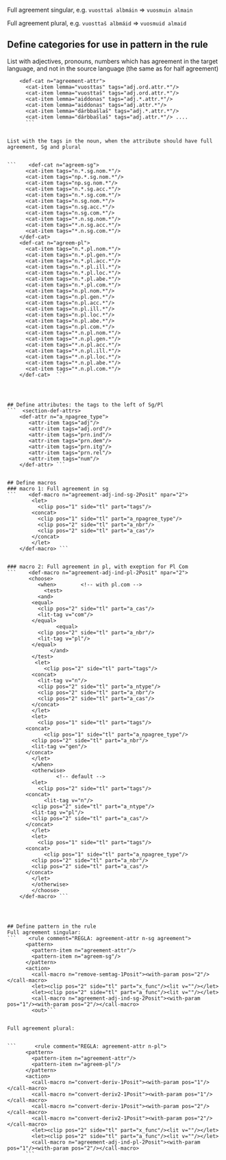 Full agreement singular, e.g. `vuosttaš albmáin` => `vuosmuin almain`                          


Full agreement plural, e.g. `vuosttaš albmáid` => `vuosmuid almaid`                           


## Define categories for use in pattern in the rule
List with adjectives, pronouns, numbers which has agreement in the target language, and not in the source language  (the same as for half agreement)
```   <section-def-cats>
    <def-cat n="agreement-attr">                             
      <cat-item lemma="vuosttas" tags="adj.ord.attr.*"/>
      <cat-item lemma="vuosttaš" tags="adj.ord.attr.*"/> 
      <cat-item lemma="aiddonas" tags="adj.*.attr.*"/> 
      <cat-item lemma="aiddonas" tags="adj.attr.*"/> 
      <cat-item lemma="dárbbašlaš" tags="adj.*.attr.*"/> 
      <cat-item lemma="dárbbašlaš" tags="adj.attr.*"/> ....
      ```

    
List with the tags in the noun, when the attribute should have full agreement, Sg and plural


```    <def-cat n="agreem-sg">                             
      <cat-item tags="n.*.sg.nom.*"/>                   
      <cat-item tags="np.*.sg.nom.*"/>                   
      <cat-item tags="np.sg.nom.*"/>                   
      <cat-item tags="n.*.sg.acc.*"/>                    
      <cat-item tags="n.*.sg.com.*"/>                    
      <cat-item tags="n.sg.nom.*"/>                   
      <cat-item tags="n.sg.acc.*"/>                    
      <cat-item tags="n.sg.com.*"/>                    
      <cat-item tags="*.n.sg.nom.*"/>                   
      <cat-item tags="*.n.sg.acc.*"/>                    
      <cat-item tags="*.n.sg.com.*"/>                    
    </def-cat>  
    <def-cat n="agreem-pl">                             
      <cat-item tags="n.*.pl.nom.*"/>                    
      <cat-item tags="n.*.pl.gen.*"/>                    
      <cat-item tags="n.*.pl.acc.*"/>                    
      <cat-item tags="n.*.pl.ill.*"/>                    
      <cat-item tags="n.*.pl.loc.*"/>                    
      <cat-item tags="n.*.pl.abe.*"/>                    
      <cat-item tags="n.*.pl.com.*"/>      
      <cat-item tags="n.pl.nom.*"/>                    
      <cat-item tags="n.pl.gen.*"/>                    
      <cat-item tags="n.pl.acc.*"/>                    
      <cat-item tags="n.pl.ill.*"/>                    
      <cat-item tags="n.pl.loc.*"/>                    
      <cat-item tags="n.pl.abe.*"/>                    
      <cat-item tags="n.pl.com.*"/>      
      <cat-item tags="*.n.pl.nom.*"/>                    
      <cat-item tags="*.n.pl.gen.*"/>                    
      <cat-item tags="*.n.pl.acc.*"/>                    
      <cat-item tags="*.n.pl.ill.*"/>                    
      <cat-item tags="*.n.pl.loc.*"/>                    
      <cat-item tags="*.n.pl.abe.*"/>                    
      <cat-item tags="*.n.pl.com.*"/>      
    </def-cat>  ```

    


## Define attributes: the tags to the left of Sg/Pl
```  <section-def-attrs>
    <def-attr n="a_npagree_type">
       <attr-item tags="adj"/>
       <attr-item tags="adj.ord"/>
       <attr-item tags="prn.ind"/>
       <attr-item tags="prn.dem"/>
       <attr-item tags="prn.itg"/>
       <attr-item tags="prn.rel"/>
       <attr-item tags="num"/>
    </def-attr> ```


## Define macros
### macro 1: Full agreement in sg
```    <def-macro n="agreement-adj-ind-sg-2Posit" npar="2">  
        <let>
          <clip pos="1" side="tl" part="tags"/>
		<concat>
		  <clip pos="1" side="tl" part="a_npagree_type"/>
		  <clip pos="2" side="tl" part="a_nbr"/>
		  <clip pos="2" side="tl" part="a_cas"/> 
		</concat>                
        </let> 
    </def-macro> ```


### macro 2: Full agreement in pl, with exeption for Pl Com
```    <def-macro n="agreement-adj-ind-pl-2Posit" npar="2"> 
       <choose>
          <when>        <!-- with pl.com -->
            <test>
	      <and>
		<equal>
		  <clip pos="2" side="tl" part="a_cas"/>
		  <lit-tag v="com"/>
		</equal>
                <equal>
		  <clip pos="2" side="tl" part="a_nbr"/>
		  <lit-tag v="pl"/>
		</equal>
              </and>
	    </test>
         <let>
            <clip pos="2" side="tl" part="tags"/>
	    <concat>
	      <lit-tag v="n"/>
	      <clip pos="2" side="tl" part="a_ntype"/>
	      <clip pos="2" side="tl" part="a_nbr"/>
	      <clip pos="2" side="tl" part="a_cas"/>
	    </concat>  
        </let> 
        <let>
          <clip pos="1" side="tl" part="tags"/>
	  <concat>
            <clip pos="1" side="tl" part="a_npagree_type"/>
	    <clip pos="2" side="tl" part="a_nbr"/>
	    <lit-tag v="gen"/> 
	  </concat>                
        </let> 
        </when>
        <otherwise>
                <!-- default -->
        <let>
       	  <clip pos="2" side="tl" part="tags"/>
	  <concat>
            <lit-tag v="n"/>
	    <clip pos="2" side="tl" part="a_ntype"/>
	    <lit-tag v="pl"/>
	    <clip pos="2" side="tl" part="a_cas"/> 
	  </concat>                
        </let> 
        <let>
          <clip pos="1" side="tl" part="tags"/>
	  <concat>
            <clip pos="1" side="tl" part="a_npagree_type"/>
	    <clip pos="2" side="tl" part="a_nbr"/>
	    <clip pos="2" side="tl" part="a_cas"/> 
	  </concat>                
        </let> 
        </otherwise>
        </choose>
    </def-macro> ```




## Define pattern in the rule
Full agreement singular:
```    <rule comment="REGLA: agreement-attr n-sg agreement"> 
      <pattern>                                        
        <pattern-item n="agreement-attr"/>                 
        <pattern-item n="agreem-sg"/>                   
      </pattern>     
      <action>
        <call-macro n="remove-semtag-1Posit"><with-param pos="2"/></call-macro>
        <let><clip pos="2" side="tl" part="x_func"/><lit v=""/></let>
        <let><clip pos="2" side="tl" part="a_func"/><lit v=""/></let>
        <call-macro n="agreement-adj-ind-sg-2Posit"><with-param pos="1"/><with-param pos="2"/></call-macro>
        <out>```


Full agreement plural:


```      <rule comment="REGLA: agreement-attr n-pl"> 
      <pattern>                                        
        <pattern-item n="agreement-attr"/>                 
        <pattern-item n="agreem-pl"/>                   
      </pattern>     
      <action>
        <call-macro n="convert-deriv-1Posit"><with-param pos="1"/></call-macro>
        <call-macro n="convert-deriv2-1Posit"><with-param pos="1"/></call-macro>
        <call-macro n="convert-deriv-1Posit"><with-param pos="2"/></call-macro>
        <call-macro n="convert-deriv2-1Posit"><with-param pos="2"/></call-macro>
        <let><clip pos="2" side="tl" part="x_func"/><lit v=""/></let>
        <let><clip pos="2" side="tl" part="a_func"/><lit v=""/></let>
        <call-macro n="agreement-adj-ind-pl-2Posit"><with-param pos="1"/><with-param pos="2"/></call-macro>
      ```    




